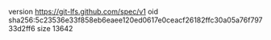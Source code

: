 version https://git-lfs.github.com/spec/v1
oid sha256:5c23536e33f858eb6eaee120ed0617e0ceacf26182ffc30a05a76f79733d2ff6
size 13642
